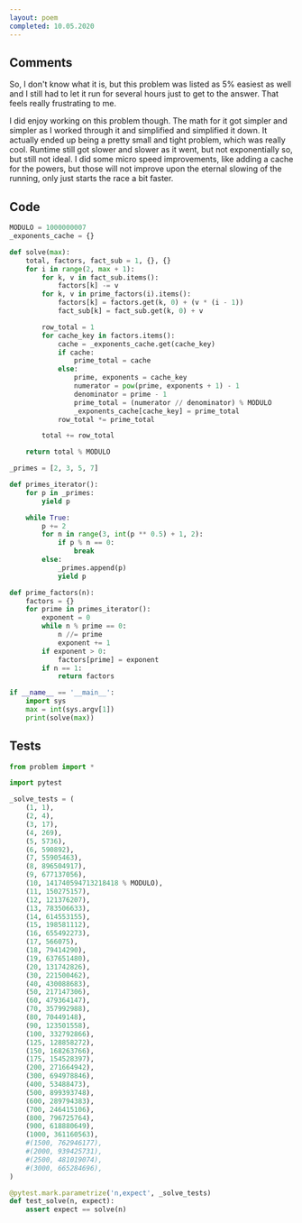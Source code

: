 ```yaml
---
layout: poem
completed: 10.05.2020
---
```


## Comments

So, I don't know what it is, but this problem was listed as 5% easiest as well
and I still had to let it run for several hours just to get to the answer.
That feels really frustrating to me.

I did enjoy working on this problem though.  The math for it got simpler and
simpler as I worked through it and simplified and simplified it down.  It
actually ended up being a pretty small and tight problem, which was really
cool.  Runtime still got slower and slower as it went, but not exponentially
so, but still not ideal.  I did some micro speed improvements, like adding a
cache for the powers, but those will not improve upon the eternal slowing of
the running, only just starts the race a bit faster.

## Code

```python
MODULO = 1000000007
_exponents_cache = {}

def solve(max):
    total, factors, fact_sub = 1, {}, {}
    for i in range(2, max + 1):
        for k, v in fact_sub.items():
            factors[k] -= v
        for k, v in prime_factors(i).items():
            factors[k] = factors.get(k, 0) + (v * (i - 1))
            fact_sub[k] = fact_sub.get(k, 0) + v

        row_total = 1
        for cache_key in factors.items():
            cache = _exponents_cache.get(cache_key)
            if cache:
                prime_total = cache
            else:
                prime, exponents = cache_key
                numerator = pow(prime, exponents + 1) - 1
                denominator = prime - 1
                prime_total = (numerator // denominator) % MODULO
                _exponents_cache[cache_key] = prime_total
            row_total *= prime_total

        total += row_total

    return total % MODULO

_primes = [2, 3, 5, 7]

def primes_iterator():
    for p in _primes:
        yield p

    while True:
        p += 2
        for n in range(3, int(p ** 0.5) + 1, 2):
            if p % n == 0:
                break
        else:
            _primes.append(p)
            yield p

def prime_factors(n):
    factors = {}
    for prime in primes_iterator():
        exponent = 0
        while n % prime == 0:
            n //= prime
            exponent += 1
        if exponent > 0:
            factors[prime] = exponent
        if n == 1:
            return factors

if __name__ == '__main__':
    import sys
    max = int(sys.argv[1])
    print(solve(max))
```

## Tests

```python
from problem import *

import pytest

_solve_tests = (
    (1, 1),
    (2, 4),
    (3, 17),
    (4, 269),
    (5, 5736),
    (6, 590892),
    (7, 55905463),
    (8, 896504917),
    (9, 677137056),
    (10, 141740594713218418 % MODULO),
    (11, 150275157),
    (12, 121376207),
    (13, 783506633),
    (14, 614553155),
    (15, 198581112),
    (16, 655492273),
    (17, 566075),
    (18, 79414290),
    (19, 637651480),
    (20, 131742826),
    (30, 221500462),
    (40, 430088683),
    (50, 217147306),
    (60, 479364147),
    (70, 357992988),
    (80, 70449148),
    (90, 123501558),
    (100, 332792866),
    (125, 128858272),
    (150, 168263766),
    (175, 154528397),
    (200, 271664942),
    (300, 694978846),
    (400, 53488473),
    (500, 899393748),
    (600, 289794383),
    (700, 246415106),
    (800, 796725764),
    (900, 618880649),
    (1000, 361160563),
    #(1500, 762946177),
    #(2000, 939425731),
    #(2500, 481019074),
    #(3000, 665284696),
)

@pytest.mark.parametrize('n,expect', _solve_tests)
def test_solve(n, expect):
    assert expect == solve(n)
```
